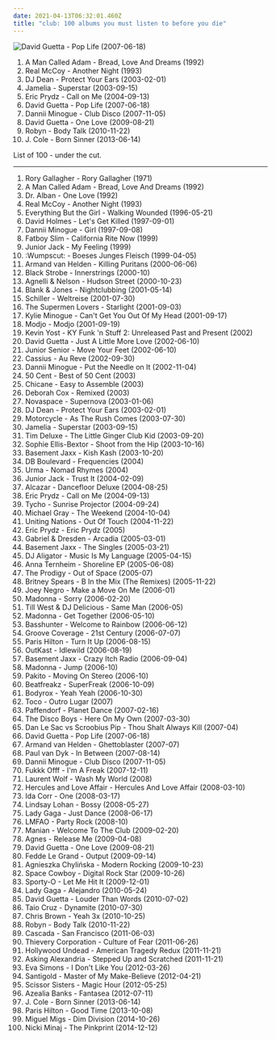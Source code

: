 ```yaml
---
date: 2021-04-13T06:32:01.460Z
title: "club: 100 albums you must listen to before you die"
---
```

![David Guetta - Pop Life (2007-06-18)](https://img.discogs.com/Qz5iu0VbwEt8XrOkRx0C9271eXw=/fit-in/600x593/filters:strip_icc():format(jpeg):mode_rgb():quality(90)/discogs-images/R-1281007-1388702300-3698.jpeg.jpg "David Guetta - Pop Life (2007-06-18)")
<ol class="albums">
<li data-cover="https://img.discogs.com/8_VITtiq1PT34Nu2z90mIoTcsW0=/fit-in/600x526/filters:strip_icc():format(jpeg):mode_rgb():quality(90)/discogs-images/R-2060350-1612101702-4362.jpeg.jpg" data-tags="chillout, electronic, funk, house" role="button">A Man Called Adam - Bread, Love And Dreams (1992)</li>
<li data-cover="https://img.discogs.com/d28tpqQucwJ9drJ-Ad8JCNBVpoI=/fit-in/371x600/filters:strip_icc():format(jpeg):mode_rgb():quality(90)/discogs-images/R-1737046-1333832985.jpeg.jpg" data-tags="90s, pop, dance" role="button">Real McCoy - Another Night (1993)</li>
<li data-cover="http://coverartarchive.org/release/58ae5a33-211c-4fb7-91ea-8be8f16648ac/19861189252-500.jpg" data-tags="trance, club, dj dean" role="button">DJ Dean - Protect Your Ears (2003-02-01)</li>
<li data-cover="http://coverartarchive.org/release/c69f23e1-f120-4fae-8f9f-f87dda1a5552/20752236804-500.jpg" data-tags="pop, female vocalists, club" role="button">Jamelia - Superstar (2003-09-15)</li>
<li data-cover="https://img.discogs.com/Vp8Meaxcn9up2DL2PkgabVLsui0=/fit-in/600x512/filters:strip_icc():format(jpeg):mode_rgb():quality(90)/discogs-images/R-338431-1158462737.jpeg.jpg" data-tags="dance" role="button">Eric Prydz - Call on Me (2004-09-13)</li>
<li data-cover="https://img.discogs.com/Qz5iu0VbwEt8XrOkRx0C9271eXw=/fit-in/600x593/filters:strip_icc():format(jpeg):mode_rgb():quality(90)/discogs-images/R-1281007-1388702300-3698.jpeg.jpg" data-tags="house, dance" role="button">David Guetta - Pop Life (2007-06-18)</li>
<li data-cover="http://coverartarchive.org/release/39453157-9cbf-42eb-bede-78f92810e88c/17193647005-500.jpg" data-tags="dance, pop, club" role="button">Dannii Minogue - Club Disco (2007-11-05)</li>
<li data-cover="http://coverartarchive.org/release/def5f74d-28fd-46e1-9d65-fc0435bea20a/2863227549-500.jpg" data-tags="dance, house, electronic" role="button">David Guetta - One Love (2009-08-21)</li>
<li data-cover="https://img.discogs.com/cMSILn-O_QjEyYQ4HoieDtBeU3U=/fit-in/600x600/filters:strip_icc():format(jpeg):mode_rgb():quality(90)/discogs-images/R-2566810-1415847143-3769.jpeg.jpg" data-tags="electronic, pop, electropop, dance-pop" role="button">Robyn - Body Talk (2010-11-22)</li>
<li data-cover="http://coverartarchive.org/release/d32d031a-0a3a-44b5-9d7e-2a6a21790e04/4402882720-500.jpg" data-tags="hip hop, j cole, born sinner" role="button">J. Cole - Born Sinner (2013-06-14)</li>
</ol>
List of 100 - under the cut.
<!-- more -->

_________________

<ol class="albums">
<li data-cover="https://img.discogs.com/6XJy69cfE0Ut4NSEjXDRpUFNpNM=/fit-in/400x400/filters:strip_icc():format(jpeg):mode_rgb():quality(90)/discogs-images/R-5329898-1390702869-5206.jpeg.jpg" data-tags="blues rock, classic rock, blues" role="button">
Rory Gallagher - Rory Gallagher (1971)
</li>
<li data-cover="https://img.discogs.com/8_VITtiq1PT34Nu2z90mIoTcsW0=/fit-in/600x526/filters:strip_icc():format(jpeg):mode_rgb():quality(90)/discogs-images/R-2060350-1612101702-4362.jpeg.jpg" data-tags="chillout, electronic, funk, house" role="button">
A Man Called Adam - Bread, Love And Dreams (1992)
</li>
<li data-cover="https://img.discogs.com/ZGY_GtkIsXPpX_vMr2FDO2ORKKU=/fit-in/600x593/filters:strip_icc():format(jpeg):mode_rgb():quality(90)/discogs-images/R-13418522-1553826717-8013.jpeg.jpg" data-tags="eurodance, club dance" role="button">
Dr. Alban - One Love (1992)
</li>
<li data-cover="https://img.discogs.com/d28tpqQucwJ9drJ-Ad8JCNBVpoI=/fit-in/371x600/filters:strip_icc():format(jpeg):mode_rgb():quality(90)/discogs-images/R-1737046-1333832985.jpeg.jpg" data-tags="90s, pop, dance" role="button">
Real McCoy - Another Night (1993)
</li>
<li data-cover="http://coverartarchive.org/release/2bb1f14a-893d-3392-839e-79838118213c/6557357686-500.jpg" data-tags="trip-hop, electronic, 90s" role="button">
Everything But the Girl - Walking Wounded (1996-05-21)
</li>
<li data-cover="http://coverartarchive.org/release/dd4b7623-7a22-3eff-83bc-2bcdd595f45d/23576344576-500.jpg" data-tags="90s, electronic" role="button">
David Holmes - Let's Get Killed (1997-09-01)
</li>
<li data-cover="http://coverartarchive.org/release/ae52edad-135d-46f6-a359-c289b7a37b89/17193547484-500.jpg" data-tags="electronic, pop, dance, club" role="button">
Dannii Minogue - Girl (1997-09-08)
</li>
<li data-cover="http://coverartarchive.org/release/65521e3e-a2f9-49a5-acff-09da5bc397cb/4921914187-500.jpg" data-tags="club" role="button">
Fatboy Slim - California Rite Now (1999)
</li>
<li data-cover="https://img.discogs.com/3J9V2-tsE37AS3fRbcZF94p4VnI=/fit-in/600x597/filters:strip_icc():format(jpeg):mode_rgb():quality(90)/discogs-images/R-75238-1357517504-4779.jpeg.jpg" data-tags="house, dance" role="button">
Junior Jack - My Feeling (1999)
</li>
<li data-cover="http://coverartarchive.org/release/ff3da163-66f1-41f6-8b59-2a90b7840865/4824617654-500.jpg" data-tags="dark electro, ebm" role="button">
:Wumpscut: - Boeses Junges Fleisch (1999-04-05)
</li>
<li data-cover="http://coverartarchive.org/release/ac342c7a-7ab1-4562-bc14-9ac2ca175684/22288097062-500.jpg" data-tags="dance, techno, house, club, buy" role="button">
Armand van Helden - Killing Puritans (2000-06-06)
</li>
<li data-cover="http://coverartarchive.org/release/8cc7f8f6-be18-4747-b1cc-0a4b25017352/1693116058-500.jpg" data-tags="electronic" role="button">
Black Strobe - Innerstrings (2000-10)
</li>
<li data-cover="http://coverartarchive.org/release/625b5532-bf74-3632-a3ea-c60acf160f8a/1138740570-500.jpg" data-tags="club" role="button">
Agnelli & Nelson - Hudson Street (2000-10-23)
</li>
<li data-cover="https://img.discogs.com/6OPLx-kI7cbsEkfs4c6hkemX3VA=/fit-in/600x600/filters:strip_icc():format(jpeg):mode_rgb():quality(90)/discogs-images/R-110928-1131735324.jpeg.jpg" data-tags="trance" role="button">
Blank & Jones - Nightclubbing (2001-05-14)
</li>
<li data-cover="https://img.discogs.com/4h_bVz9HbOA2IlQ6s6imIsUs7zo=/fit-in/600x598/filters:strip_icc():format(jpeg):mode_rgb():quality(90)/discogs-images/R-5710738-1487498977-5047.jpeg.jpg" data-tags="chillout, electronica" role="button">
Schiller - Weltreise (2001-07-30)
</li>
<li data-cover="http://coverartarchive.org/release/dca4048f-db0b-4405-8c14-a784df39dce1/1433895115-500.jpg" data-tags="pop, dance, funk, club, 00s" role="button">
The Supermen Lovers - Starlight (2001-09-03)
</li>
<li data-cover="https://img.discogs.com/e9JAYyo_bmTnQ-3GvMpdOYeAEeg=/fit-in/600x529/filters:strip_icc():format(jpeg):mode_rgb():quality(90)/discogs-images/R-35532-1480693867-8859.jpeg.jpg" data-tags="disco, electronic, dance, club, 00s, anthem" role="button">
Kylie Minogue - Can't Get You Out Of My Head (2001-09-17)
</li>
<li data-cover="http://coverartarchive.org/release/aa48ac28-57e0-3019-ba97-db523a26471e/7733173920-500.jpg" data-tags="house, electronic" role="button">
Modjo - Modjo (2001-09-19)
</li>
<li data-cover="https://img.discogs.com/46dad272331b770e45c28eea695bf30f59a15b86/images/spacer.gif" data-tags="chillout, electronic, dance, house, acid jazz, club, deep house, get" role="button">
Kevin Yost - KY Funk 'n Stuff 2: Unreleased Past and Present (2002)
</li>
<li data-cover="http://coverartarchive.org/release/859e1b39-674b-4aa6-afd0-35af150ff649/15701501195-500.jpg" data-tags="house" role="button">
David Guetta - Just A Little More Love (2002-06-10)
</li>
<li data-cover="https://img.discogs.com/_V08GGRXgU28MnyJ3O-vrfb0qSU=/fit-in/600x529/filters:strip_icc():format(jpeg):mode_rgb():quality(90)/discogs-images/R-150270-1390928742-4178.jpeg.jpg" data-tags="electro" role="button">
Junior Senior - Move Your Feet (2002-06-10)
</li>
<li data-cover="https://img.discogs.com/IbFE1f8WXTOLVv3qAcf8E6mrhTs=/fit-in/600x607/filters:strip_icc():format(jpeg):mode_rgb():quality(90)/discogs-images/R-1665126-1483912438-9569.jpeg.jpg" data-tags="electronic, electro, house" role="button">
Cassius - Au Reve (2002-09-30)
</li>
<li data-cover="https://img.discogs.com/1f-PHpGiNvFF-VmaR08wEgr-NJw=/fit-in/600x522/filters:strip_icc():format(jpeg):mode_rgb():quality(90)/discogs-images/R-215316-1283693663.jpeg.jpg" data-tags="pop, dance, club, dannii minogue" role="button">
Dannii Minogue - Put the Needle on It (2002-11-04)
</li>
<li data-cover="http://coverartarchive.org/release/a76f57c5-5918-4354-9031-69724f598d82/14579605414-500.jpg" data-tags="50 cent" role="button">
50 Cent - Best of 50 Cent (2003)
</li>
<li data-cover="http://coverartarchive.org/release/af5e9e60-0d51-4fb2-89d9-69fed83750b3/3658346948-500.jpg" data-tags="dance, electronic" role="button">
Chicane - Easy to Assemble (2003)
</li>
<li data-cover="https://img.discogs.com/Hj0d0wF_ajxh0fgqHzLu3izY8Cc=/fit-in/600x567/filters:strip_icc():format(jpeg):mode_rgb():quality(90)/discogs-images/R-7165813-1435182745-3714.jpeg.jpg" data-tags="club, brilliant remix disc" role="button">
Deborah Cox - Remixed (2003)
</li>
<li data-cover="http://coverartarchive.org/release/2cf3cff7-c967-49c3-a200-2c27c60cca16/12748504052-500.jpg" data-tags="trance, dance" role="button">
Novaspace - Supernova (2003-01-06)
</li>
<li data-cover="http://coverartarchive.org/release/58ae5a33-211c-4fb7-91ea-8be8f16648ac/19861189252-500.jpg" data-tags="trance, club, dj dean" role="button">
DJ Dean - Protect Your Ears (2003-02-01)
</li>
<li data-cover="https://img.discogs.com/DHKjXQJK-nZMGl86x90BioJ-KJU=/fit-in/314x313/filters:strip_icc():format(jpeg):mode_rgb():quality(90)/discogs-images/R-169504-1127089792.jpeg.jpg" data-tags="trance" role="button">
Motorcycle - As The Rush Comes (2003-07-30)
</li>
<li data-cover="http://coverartarchive.org/release/c69f23e1-f120-4fae-8f9f-f87dda1a5552/20752236804-500.jpg" data-tags="pop, female vocalists, club" role="button">
Jamelia - Superstar (2003-09-15)
</li>
<li data-cover="https://img.discogs.com/_X-HAI2PATjdNSPQtaa8ykJokrY=/fit-in/469x459/filters:strip_icc():format(jpeg):mode_rgb():quality(90)/discogs-images/R-861002-1166430210.jpeg.jpg" data-tags="electronica, dance, house, club" role="button">
Tim Deluxe - The Little Ginger Club Kid (2003-09-20)
</li>
<li data-cover="http://coverartarchive.org/release/a0780eda-0c5e-46ef-b7cf-6f4d4eeca1a6/7107828358-500.jpg" data-tags="electronic, dance, disco" role="button">
Sophie Ellis-Bextor - Shoot from the Hip (2003-10-16)
</li>
<li data-cover="https://img.discogs.com/ao8trswytlnbZgZr3dagbE2_lQQ=/fit-in/366x366/filters:strip_icc():format(jpeg):mode_rgb():quality(90)/discogs-images/R-538745-1129068276.jpeg.jpg" data-tags="electronic, dance" role="button">
Basement Jaxx - Kish Kash (2003-10-20)
</li>
<li data-cover="http://coverartarchive.org/release/bdb02028-9bef-442d-b033-2bd4b6ad2192/5574397853-500.jpg" data-tags="dance, club, point of view" role="button">
DB Boulevard - Frequencies (2004)
</li>
<li data-cover="https://img.discogs.com/6ewg4CWLC7vWNkAw2SGvGgl8Ur4=/fit-in/587x557/filters:strip_icc():format(jpeg):mode_rgb():quality(90)/discogs-images/R-1843042-1265625175.jpeg.jpg" data-tags="indie, cafe del mar, club, romania, ibiza, cafe, dragonfly kiss your tail, denyed ambient, urma, obsessive albums, denyed alternative, denyed choice, jonasmusik" role="button">
Urma - Nomad Rhymes (2004)
</li>
<li data-cover="http://coverartarchive.org/release/9bff0b26-3115-4346-9eca-99e2f61b2758/21551511407-500.jpg" data-tags="house" role="button">
Junior Jack - Trust It (2004-02-09)
</li>
<li data-cover="http://coverartarchive.org/release/2634f515-4c62-49eb-8706-c37b39b6b7a6/23256920575-500.jpg" data-tags="disco" role="button">
Alcazar - Dancefloor Deluxe (2004-08-25)
</li>
<li data-cover="https://img.discogs.com/Vp8Meaxcn9up2DL2PkgabVLsui0=/fit-in/600x512/filters:strip_icc():format(jpeg):mode_rgb():quality(90)/discogs-images/R-338431-1158462737.jpeg.jpg" data-tags="dance" role="button">
Eric Prydz - Call on Me (2004-09-13)
</li>
<li data-cover="http://coverartarchive.org/release/dde87d49-f100-40dc-bec3-8006175ab230/3404861634-500.jpg" data-tags="electronic" role="button">
Tycho - Sunrise Projector (2004-09-24)
</li>
<li data-cover="https://img.discogs.com/o3sr4ZAt3qh-fOrIoKjM2fKGcX0=/fit-in/600x600/filters:strip_icc():format(jpeg):mode_rgb():quality(90)/discogs-images/R-317809-1200581515.jpeg.jpg" data-tags="dance, house" role="button">
Michael Gray - The Weekend (2004-10-04)
</li>
<li data-cover="https://img.discogs.com/RGhyQ2Zhl2asFuG7XTLKB6kSAP0=/fit-in/592x600/filters:strip_icc():format(jpeg):mode_rgb():quality(90)/discogs-images/R-336950-1131126507.jpeg.jpg" data-tags="pop, dance" role="button">
Uniting Nations - Out Of Touch (2004-11-22)
</li>
<li data-cover="http://coverartarchive.org/release/29d5ee18-17ba-4eac-9080-cd1d3bb0ffc6/4640374883-500.jpg" data-tags="dance, house" role="button">
Eric Prydz - Eric Prydz (2005)
</li>
<li data-cover="http://coverartarchive.org/release/35e4b445-bf2b-46d7-8ee8-b9f35cd8ab27/8562453582-500.jpg" data-tags="trance" role="button">
Gabriel & Dresden - Arcadia (2005-03-01)
</li>
<li data-cover="http://coverartarchive.org/release/e127853e-861e-4e16-a952-807d6e47833f/1743532111-500.jpg" data-tags="electronic, dance" role="button">
Basement Jaxx - The Singles (2005-03-21)
</li>
<li data-cover="https://img.discogs.com/z8FBCl0Xo6E1iCPna5HwnaqIJ60=/fit-in/600x600/filters:strip_icc():format(jpeg):mode_rgb():quality(90)/discogs-images/R-572454-1299150293.jpeg.jpg" data-tags="club, super, absolutedance" role="button">
DJ Aligator - Music Is My Language (2005-04-15)
</li>
<li data-cover="http://coverartarchive.org/release/3a0f221c-26ba-441f-a301-36b1fd71526c/932438711-500.jpg" data-tags="chillout, dance, house, club, dark circus, sassy gals, diana picks, carpet crawler, amason" role="button">
Anna Ternheim - Shoreline EP (2005-06-08)
</li>
<li data-cover="https://img.discogs.com/HoT4PGMFEBm_wRAiHImr1s0RPfo=/fit-in/600x464/filters:strip_icc():format(jpeg):mode_rgb():quality(90)/discogs-images/R-7747-1290610750.jpeg.jpg" data-tags="breakbeat, electronic" role="button">
The Prodigy - Out of Space (2005-07)
</li>
<li data-cover="http://coverartarchive.org/release/7a287149-103f-4b33-a43e-28b8f8d06bf7/12099519336-500.jpg" data-tags="club, dance" role="button">
Britney Spears - B In the Mix (The Remixes) (2005-11-22)
</li>
<li data-cover="https://via.placeholder.com/450" data-tags="dance" role="button">
Joey Negro - Make a Move On Me (2006-01)
</li>
<li data-cover="http://coverartarchive.org/release/35c43d9e-df9d-41e9-8250-d670736d6460/1871272264-500.jpg" data-tags="electronic, house" role="button">
Madonna - Sorry (2006-02-20)
</li>
<li data-cover="https://img.discogs.com/Ldb6UVM5JHmogiM6lYTNFcLu-IQ=/fit-in/600x594/filters:strip_icc():format(jpeg):mode_rgb():quality(90)/discogs-images/R-582979-1549209893-7976.jpeg.jpg" data-tags="dance, club, 00s" role="button">
Till West & DJ Delicious - Same Man (2006-05)
</li>
<li data-cover="https://img.discogs.com/Qgq0-RXzpPn9DJTZtg1P23gUWlU=/fit-in/600x606/filters:strip_icc():format(jpeg):mode_rgb():quality(90)/discogs-images/R-3782966-1510138621-5071.jpeg.jpg" data-tags="dance, club, remix" role="button">
Madonna - Get Together (2006-05-10)
</li>
<li data-cover="http://coverartarchive.org/release/6b2adb75-f025-45f4-8c91-e2cb85178428/1558810005-500.jpg" data-tags="basshunter" role="button">
Basshunter - Welcome to Rainbow (2006-06-12)
</li>
<li data-cover="https://img.discogs.com/CJjfeBdfnOWhTzO1po_81zKsMh0=/fit-in/600x594/filters:strip_icc():format(jpeg):mode_rgb():quality(90)/discogs-images/R-1819031-1246281268.jpeg.jpg" data-tags="pop, dance" role="button">
Groove Coverage - 21st Century (2006-07-07)
</li>
<li data-cover="https://img.discogs.com/mby_qKL8epnNe4sY95Oa_wGy4AY=/fit-in/600x450/filters:strip_icc():format(jpeg):mode_rgb():quality(90)/discogs-images/R-7932393-1451913838-2943.jpeg.jpg" data-tags="pop, electropop, dance, synthpop, electronic" role="button">
Paris Hilton - Turn It Up (2006-08-15)
</li>
<li data-cover="http://coverartarchive.org/release/3a589980-607d-466e-b17d-41778d5effc5/2693377789-500.jpg" data-tags="hip-hop" role="button">
OutKast - Idlewild (2006-08-19)
</li>
<li data-cover="http://coverartarchive.org/release/a141c6d9-6116-4dde-92a6-7cd7f763d070/3406106230-500.jpg" data-tags="dance, electronic" role="button">
Basement Jaxx - Crazy Itch Radio (2006-09-04)
</li>
<li data-cover="https://img.discogs.com/Qgq0-RXzpPn9DJTZtg1P23gUWlU=/fit-in/600x606/filters:strip_icc():format(jpeg):mode_rgb():quality(90)/discogs-images/R-3782966-1510138621-5071.jpeg.jpg" data-tags="dance, 00s, madonna" role="button">
Madonna - Jump (2006-10)
</li>
<li data-cover="http://coverartarchive.org/release/e839a568-5808-4779-b6d6-171294690ff0/6367935355-500.jpg" data-tags="trance, wicked, houce" role="button">
Pakito - Moving On Stereo (2006-10)
</li>
<li data-cover="https://img.discogs.com/NdlDhsQ1rKN57Ii_kJupt6_YfHU=/fit-in/500x507/filters:strip_icc():format(jpeg):mode_rgb():quality(90)/discogs-images/R-811647-1161226661.jpeg.jpg" data-tags="easy listening, house, club, jnkj, this is reagge" role="button">
Beatfreakz - SuperFreak (2006-10-09)
</li>
<li data-cover="https://img.discogs.com/SQdhu_mWq2qwufVx-I6xYp9r3wI=/fit-in/600x595/filters:strip_icc():format(jpeg):mode_rgb():quality(90)/discogs-images/R-511862-1593886091-9321.jpeg.jpg" data-tags="club, gilberto santarosa-cuenta regresiva" role="button">
Bodyrox - Yeah Yeah (2006-10-30)
</li>
<li data-cover="http://coverartarchive.org/release/5a027cce-b951-406c-927e-00d48013535e/3293108178-500.jpg" data-tags="bossa nova, lounge, club" role="button">
Toco - Outro Lugar (2007)
</li>
<li data-cover="https://img.discogs.com/kwwtHt4M3KEIR-pbiRilBXFOz2A=/fit-in/350x350/filters:strip_icc():format(jpeg):mode_rgb():quality(90)/discogs-images/R-1179000-1324133870.jpeg.jpg" data-tags="trance, dance, club, ibiza, dream trance, disco dance, disco trance, techno trance, sexy voice, club cafe, club trance, dj dance, club dance, dream dance, dj trance, paffendorf, be cool radio edit, paffendorf - planet dance" role="button">
Paffendorf - Planet Dance (2007-02-16)
</li>
<li data-cover="https://img.discogs.com/haYhzzgCrGo0e-kaIsDtwmNQsBM=/fit-in/600x593/filters:strip_icc():format(jpeg):mode_rgb():quality(90)/discogs-images/R-1113851-1274051727.jpeg.jpg" data-tags="club" role="button">
The Disco Boys - Here On My Own (2007-03-30)
</li>
<li data-cover="https://img.discogs.com/kobD8yFWZlYCzO2z1YH7AYs08Kw=/fit-in/600x600/filters:strip_icc():format(jpeg):mode_rgb():quality(90)/discogs-images/R-953920-1176907010.jpeg.jpg" data-tags="club, live gesehen, dan le sac vs scroobius pip" role="button">
Dan Le Sac vs Scroobius Pip - Thou Shalt Always Kill (2007-04)
</li>
<li data-cover="https://img.discogs.com/Qz5iu0VbwEt8XrOkRx0C9271eXw=/fit-in/600x593/filters:strip_icc():format(jpeg):mode_rgb():quality(90)/discogs-images/R-1281007-1388702300-3698.jpeg.jpg" data-tags="house, dance" role="button">
David Guetta - Pop Life (2007-06-18)
</li>
<li data-cover="https://via.placeholder.com/450" data-tags="house" role="button">
Armand van Helden - Ghettoblaster (2007-07)
</li>
<li data-cover="https://img.discogs.com/cfc9e7fd50d7c9c08931869b95f6849a01d0635d/images/spacer.gif" data-tags="trance" role="button">
Paul van Dyk - In Between (2007-08-14)
</li>
<li data-cover="http://coverartarchive.org/release/39453157-9cbf-42eb-bede-78f92810e88c/17193647005-500.jpg" data-tags="dance, pop, club" role="button">
Dannii Minogue - Club Disco (2007-11-05)
</li>
<li data-cover="https://img.discogs.com/p0TyM75uRQ4LqL58LuPfzE7VwyE=/fit-in/600x600/filters:strip_icc():format(jpeg):mode_rgb():quality(90)/discogs-images/R-1164112-1197393502.jpeg.jpg" data-tags="electro" role="button">
Fukkk Offf - I'm A Freak (2007-12-11)
</li>
<li data-cover="http://coverartarchive.org/release/b7fadd5f-87e7-4dd7-8894-d1248b5dd52a/2333417459-500.jpg" data-tags="dance" role="button">
Laurent Wolf - Wash My World (2008)
</li>
<li data-cover="http://coverartarchive.org/release/b5be52c1-9c7c-4e7e-a8c2-5e2de309a11d/21164902564-500.jpg" data-tags="electronic, 00s" role="button">
Hercules and Love Affair - Hercules And Love Affair (2008-03-10)
</li>
<li data-cover="http://coverartarchive.org/release/418d5ada-1195-4de5-87a6-d4bf5ff459fb/19105509854-500.jpg" data-tags="female, dance, club" role="button">
Ida Corr - One (2008-03-17)
</li>
<li data-cover="https://img.discogs.com/fzFzSPTxjTO12xdnsO5irwUWq6M=/fit-in/600x450/filters:strip_icc():format(jpeg):mode_rgb():quality(90)/discogs-images/R-8454719-1461943044-2366.jpeg.jpg" data-tags="dance, lindsay lohan" role="button">
Lindsay Lohan - Bossy (2008-05-27)
</li>
<li data-cover="https://img.discogs.com/7p8Mv0TOo4AnRMSWSKtPxyywb-k=/fit-in/600x523/filters:strip_icc():format(jpeg):mode_rgb():quality(90)/discogs-images/R-1594236-1328968105.jpeg.jpg" data-tags="pop, dance, lady gaga" role="button">
Lady Gaga - Just Dance (2008-06-17)
</li>
<li data-cover="https://img.discogs.com/olFbg6hzQQuhFbc8tRLnYmHQBWs=/fit-in/600x590/filters:strip_icc():format(jpeg):mode_rgb():quality(90)/discogs-images/R-1864079-1573610715-7989.jpeg.jpg" data-tags="lmfao" role="button">
LMFAO - Party Rock (2008-10)
</li>
<li data-cover="https://img.discogs.com/Y9_7fNg2Y0YRK9ArH8eOMugSxCc=/fit-in/600x600/filters:strip_icc():format(jpeg):mode_rgb():quality(90)/discogs-images/R-1555268-1240076665.jpeg.jpg" data-tags="dance, club" role="button">
Manian - Welcome To The Club (2009-02-20)
</li>
<li data-cover="http://coverartarchive.org/release/d80f0fe3-9efa-42ac-bdec-08c4e4e5871f/18445762925-500.jpg" data-tags="pop, dance" role="button">
Agnes - Release Me (2009-04-08)
</li>
<li data-cover="http://coverartarchive.org/release/def5f74d-28fd-46e1-9d65-fc0435bea20a/2863227549-500.jpg" data-tags="dance, house, electronic" role="button">
David Guetta - One Love (2009-08-21)
</li>
<li data-cover="https://img.discogs.com/ioBFc89QfzvdrQjjRQ-HLZMGbco=/fit-in/600x600/filters:strip_icc():format(jpeg):mode_rgb():quality(90)/discogs-images/R-2102851-1304974969.jpeg.jpg" data-tags="dance, club" role="button">
Fedde Le Grand - Output (2009-09-14)
</li>
<li data-cover="https://img.discogs.com/TSmxVIG6lVrZTui4dJd1h5NKRZ8=/fit-in/232x201/filters:strip_icc():format(jpeg):mode_rgb():quality(90)/discogs-images/R-2089857-1508584830-5523.png.jpg" data-tags="electronica, dance, club" role="button">
Agnieszka Chylińska - Modern Rocking (2009-10-23)
</li>
<li data-cover="http://coverartarchive.org/release/ff43deef-9f17-4977-9cfc-c138d64fefe2/14921120823-500.jpg" data-tags="electronic, dance, lady gaga" role="button">
Space Cowboy - Digital Rock Star (2009-10-26)
</li>
<li data-cover="http://coverartarchive.org/release/1f741d84-1362-44fd-9886-4781286d33e4/19096380097-500.jpg" data-tags="hip-hop, electronic, hip hop, dubstep, club, breakbeat" role="button">
Sporty-O - Let Me Hit It (2009-12-01)
</li>
<li data-cover="https://img.discogs.com/wcXeA5aY7peE_nXUi5bK4M3RIco=/fit-in/600x526/filters:strip_icc():format(jpeg):mode_rgb():quality(90)/discogs-images/R-9371429-1588493595-7482.jpeg.jpg" data-tags="pop" role="button">
Lady Gaga - Alejandro (2010-05-24)
</li>
<li data-cover="http://coverartarchive.org/release/19c33026-af78-4fe2-8faa-89a0604a78f0/8090846840-500.jpg" data-tags="electronic, dance, house, club" role="button">
David Guetta - Louder Than Words (2010-07-02)
</li>
<li data-cover="https://via.placeholder.com/450" data-tags="pop, rap, dance" role="button">
Taio Cruz - Dynamite (2010-07-30)
</li>
<li data-cover="http://coverartarchive.org/release/21b68282-77c1-3a28-a3b0-dc442159b18f/29013072916-500.jpg" data-tags="electronic, dance, rnb" role="button">
Chris Brown - Yeah 3x (2010-10-25)
</li>
<li data-cover="https://img.discogs.com/cMSILn-O_QjEyYQ4HoieDtBeU3U=/fit-in/600x600/filters:strip_icc():format(jpeg):mode_rgb():quality(90)/discogs-images/R-2566810-1415847143-3769.jpeg.jpg" data-tags="electronic, pop, electropop, dance-pop" role="button">
Robyn - Body Talk (2010-11-22)
</li>
<li data-cover="https://via.placeholder.com/450" data-tags="dance" role="button">
Cascada - San Francisco (2011-06-03)
</li>
<li data-cover="http://coverartarchive.org/release/87ccbd72-c932-4315-a12e-f794a2c9be36/8201694017-500.jpg" data-tags="downtempo, trip hop" role="button">
Thievery Corporation - Culture of Fear (2011-06-26)
</li>
<li data-cover="http://coverartarchive.org/release/dcc5c6eb-f0db-4de3-9358-e8aee17aec5b/2512832267-500.jpg" data-tags="electronic, club, remix, hollywood undead" role="button">
Hollywood Undead - American Tragedy Redux (2011-11-21)
</li>
<li data-cover="http://coverartarchive.org/release/2cf7c3d7-ce54-46e0-9de7-bb8971ad4618/945797467-500.jpg" data-tags="dubstep, electro" role="button">
Asking Alexandria - Stepped Up and Scratched (2011-11-21)
</li>
<li data-cover="https://img.discogs.com/S9gJRTIVG3X3iA9eTAXQLrx-RRk=/fit-in/600x600/filters:strip_icc():format(jpeg):mode_rgb():quality(90)/discogs-images/R-3769514-1343671525-4804.jpeg.jpg" data-tags="electronic, pop, dance, dance-pop, club, edm" role="button">
Eva Simons - I Don't Like You (2012-03-26)
</li>
<li data-cover="http://coverartarchive.org/release/d80496fb-c5ea-4625-adb3-1b3dbabd0fae/2216131525-500.jpg" data-tags="electronic, indie, dub, new wave" role="button">
Santigold - Master of My Make-Believe (2012-04-21)
</li>
<li data-cover="http://coverartarchive.org/release/ed4ef585-6abe-4a3e-a4d3-6206589b3633/28652812232-500.jpg" data-tags="pop" role="button">
Scissor Sisters - Magic Hour (2012-05-25)
</li>
<li data-cover="http://coverartarchive.org/release/c041d785-6b72-47f2-a8db-79fdb4067b4a/1472209895-500.jpg" data-tags="alternative, rap, hip-house, seapunk" role="button">
Azealia Banks - Fantasea (2012-07-11)
</li>
<li data-cover="http://coverartarchive.org/release/d32d031a-0a3a-44b5-9d7e-2a6a21790e04/4402882720-500.jpg" data-tags="hip hop, j cole, born sinner" role="button">
J. Cole - Born Sinner (2013-06-14)
</li>
<li data-cover="http://coverartarchive.org/release/8f696764-c459-4daf-95f9-0f2f86ea0f84/5378449473-500.jpg" data-tags="pop, dance" role="button">
Paris Hilton - Good Time (2013-10-08)
</li>
<li data-cover="http://coverartarchive.org/release/f99becb9-531e-4f24-b520-0b8f07f14e3c/27040599674-500.jpg" data-tags="dance, club" role="button">
Miguel Migs - Dim Division (2014-10-26)
</li>
<li data-cover="https://img.discogs.com/8tV-jeGS-LkKSw-b1Auxivn7HZI=/fit-in/600x502/filters:strip_icc():format(jpeg):mode_rgb():quality(90)/discogs-images/R-6900964-1549092882-5261.jpeg.jpg" data-tags="rap, hip-hop, hip hop" role="button">
Nicki Minaj - The Pinkprint (2014-12-12)
</li>
</ol>